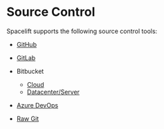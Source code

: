 # Source Control

Spacelift supports the following source control tools:

- [GitHub](./github.md)
- [GitLab](./gitlab.md)
- Bitbucket
    - [Cloud](./bitbucket-cloud.md)
    - [Datacenter/Server](bitbucket-datacenter-server.md)

- [Azure DevOps](./azure-devops.md)
- [Raw Git](./raw-git.md)
